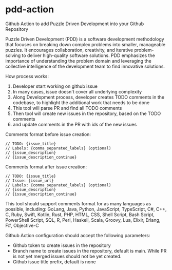 # pdd-action
Github Action to add Puzzle Driven Development into your Github Repository 

Puzzle Driven Development (PDD) is a software development methodology that focuses on breaking down complex problems into smaller, manageable puzzles.
It encourages collaboration, creativity, and iterative problem-solving to deliver high-quality software solutions. 
PDD emphasizes the importance of understanding the problem domain and leveraging the collective intelligence of the development team to find innovative solutions.

How process works:
1. Developer start working on github issue
2. In many cases, issue doesn't cover all underlying complexity
3. Along Development process, developer creates TODO comments in the codebase, to highlight the additional work that needs to be done 
2. This tool will parse PR and find all TODO comments
3. Then tool will create new issues in the repository, based on the TODO comments
4. and update comments in the PR with ids of the new issues

Comments format before issue creation:
```
// TODO: {issue_title}
// Labels: {comma_separated_labels} (optional)
// {issue_description}
// {issue_description_continue}
```

Comments format after issue creation:
```
// TODO: {issue_title}
// Issue: {issue_url}
// Labels: {comma_separated_labels} (optional)
// {issue_description}
// {issue_description_continue}
```

This tool should support comments format for as many languages as possible, including:
GoLang, Java, Python, JavaScript, TypeScript, C#, C++, C, Ruby, Swift, Kotlin, Rust, PHP, HTML, CSS, Shell Script, Bash Script, PowerShell Script, SQL, R, Perl, Haskell, Scala, Groovy, Lua, Elixir, Erlang, F#, Objective-C

Github Action configuration should accept the following parameters:
- Github token to create issues in the repository
- Branch name to create issues in the repository, default is main. While PR is not yet merged issues should not be yet created.
- Github issue title prefix, default is none